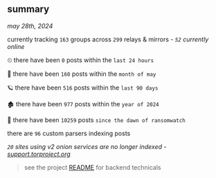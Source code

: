 
## summary
_may 28th, 2024_

currently tracking `163` groups across `299` relays & mirrors - _`52` currently online_

⏲ there have been `0` posts within the `last 24 hours`

🦈 there have been `160` posts within the `month of may`

🪐 there have been `516` posts within the `last 90 days`

🏚 there have been `977` posts within the `year of 2024`

🦕 there have been `10259` posts `since the dawn of ransomwatch`

there are `96` custom parsers indexing posts

_`20` sites using v2 onion services are no longer indexed - [support.torproject.org](https://support.torproject.org/onionservices/v2-deprecation/)_

> see the project [README](https://github.com/joshhighet/ransomwatch#ransomwatch--) for backend technicals
